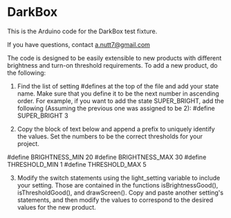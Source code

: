 # DarkBox
This is the Arduino code for the DarkBox test fixture.

If you have questions, contact a.nutt7@gmail.com

The code is designed to be easily extensible to new products with different brightness and turn-on threshold requirements.
To add a new product, do the following:
1. Find the list of setting #defines at the top of the file and add your state name. Make sure that you define it to be the next number in ascending order.
For example, if you want to add the state SUPER_BRIGHT, add the following (Assuming the previous one was assigned to be 2):
#define SUPER_BRIGHT 3

2. Copy the block of text below and append a prefix to uniquely identify the values. Set the numbers to be the correct thresholds for your project.

#define BRIGHTNESS_MIN 20
#define BRIGHTNESS_MAX 30
#define THRESHOLD_MIN 1
#define THRESHOLD_MAX 5

3. Modify the switch statements using the light_setting variable to include your setting. Those are contained in the functions isBrightnessGood(), isThresholdGood(), and drawScreen().
Copy and paste another setting's statements, and then modify the values to correspond to the desired values for the new product.
